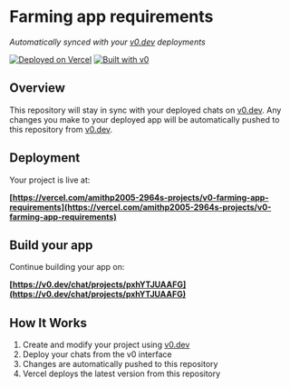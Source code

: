 # Farming app requirements

*Automatically synced with your [v0.dev](https://v0.dev) deployments*

[![Deployed on Vercel](https://img.shields.io/badge/Deployed%20on-Vercel-black?style=for-the-badge&logo=vercel)](https://vercel.com/amithp2005-2964s-projects/v0-farming-app-requirements)
[![Built with v0](https://img.shields.io/badge/Built%20with-v0.dev-black?style=for-the-badge)](https://v0.dev/chat/projects/pxhYTJUAAFG)

## Overview

This repository will stay in sync with your deployed chats on [v0.dev](https://v0.dev).
Any changes you make to your deployed app will be automatically pushed to this repository from [v0.dev](https://v0.dev).

## Deployment

Your project is live at:

**[https://vercel.com/amithp2005-2964s-projects/v0-farming-app-requirements](https://vercel.com/amithp2005-2964s-projects/v0-farming-app-requirements)**

## Build your app

Continue building your app on:

**[https://v0.dev/chat/projects/pxhYTJUAAFG](https://v0.dev/chat/projects/pxhYTJUAAFG)**

## How It Works

1. Create and modify your project using [v0.dev](https://v0.dev)
2. Deploy your chats from the v0 interface
3. Changes are automatically pushed to this repository
4. Vercel deploys the latest version from this repository
